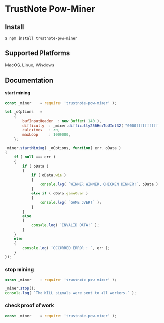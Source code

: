 # TrustNote Pow-Miner 

## Install
```
$ npm install trustnote-pow-miner
```


## Supported Platforms

MacOS, Linux, Windows


## Documentation

#### start mining
```js
const _miner	= require( 'trustnote-pow-miner' );

let _oOptions	=
	{
		bufInputHeader	: new Buffer( 140 ),
		difficulty	: _miner.difficulty256HexToUInt32( "0000ffffffffffffffffffffffffffffffffffffffffffffffffffffffffffff" ),
		calcTimes	: 30,
		maxLoop		: 1000000,
	};

_miner.startMining( _oOptions, function( err, oData )
{
	if ( null === err )
	{
		if ( oData )
		{
			if ( oData.win )
			{
				console.log( `WINNER WINNER, CHICKEN DINNER!`, oData );
			}
			else if ( oData.gameOver )
			{
				console.log( `GAME OVER!` );
			}
		}
		else
		{
			console.log( `INVALID DATA!` );
		}
	}
	else
	{
		console.log( `OCCURRED ERROR : `, err );
	}
});
```


### stop mining
```js
const _miner	= require( 'trustnote-pow-miner' );

_miner.stop();
console.log( `The KILL signals were sent to all workers.` );
```


### check proof of work
```js
const _miner	= require( 'trustnote-pow-miner' );

```